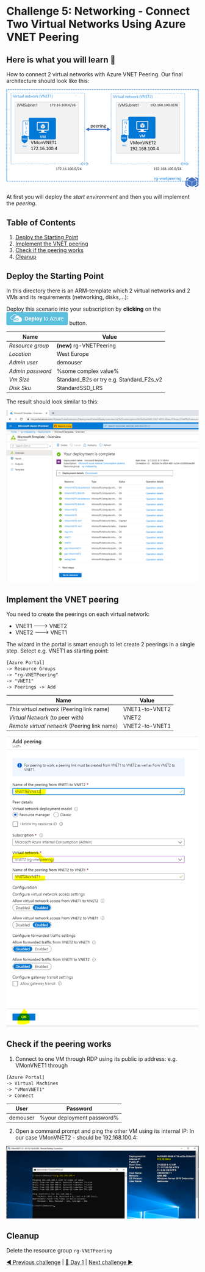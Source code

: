 # Challenge 5: Networking - Connect Two Virtual Networks Using Azure VNET Peering

## Here is what you will learn 🎯

How to connect 2 virtual networks with Azure VNET Peering. Our final architecture should look like this:

![Final architecture](./images/vnetpeeringarchitecture.png)  

At first you will deploy the _start environment_ and then you will implement the _peering_.

## Table of Contents

1. [Deploy the Starting Point](#deploy-the-starting-point)
2. [Implement the VNET peering](#implement-the-vnet-peering)
3. [Check if the peering works](#check-if-the-peering-works)
4. [Cleanup](#cleanup)

## Deploy the Starting Point

In this directory there is an ARM-template which 2 virtual networks and 2 VMs and its requirements (networking, disks,...):  

Deploy this scenario into your subscription by **clicking** on the  
<a href="https://portal.azure.com/#create/Microsoft.Template/uri/https%3A%2F%2Fraw.githubusercontent.com%2Fazuredevcollege%2Ftrainingdays%2Fmaster%2Fday1%2Fchallenge-09%2Fchallengestart%2Fchallengestart.json"><img src="./challengestart/deploytoazure.png"/></a> button.

| Name | Value |
|---|---|
| _Resource group_  |  **(new)** rg-VNETPeering |
| _Location_  |  West Europe |
| _Admin user_  |  demouser |
| _Admin password_  |  %some complex value% |
| _Vm Size_  |  Standard_B2s  or try e.g. Standard_F2s_v2|
| _Disk Sku_  |  StandardSSD_LRS |  
  
The result should look similar to this:

![Deployment result](./images/armdeploymentresult.png)  

## Implement the VNET peering

You need to create the peerings on each virtual network:  

- VNET1 ---> VNET2
- VNET2 ---> VNET1  

The wizard in the portal is smart enough to let create 2 peerings in a single step. Select e.g. VNET1 as starting point:

```
[Azure Portal] 
-> Resource Groups 
-> "rg-VNETPeering" 
-> "VNET1" 
-> Peerings -> Add
```  

| Name | Value |
|---|---|
| _This virtual network_ (Peering link name)|  VNET1-to-VNET2 |
| _Virtual Network_ (to peer with) | VNET2 |
| _Remote virtual network_  (Peering link name)  | VNET2-to-VNET1 |

![VNET Peering settings](./images/vnetpeeringsettings.png)
  
## Check if the peering works

1. Connect to one VM through RDP using its public ip address: e.g. VMonVNET1 through

  ```
  [Azure Portal] 
  -> Virtual Machines 
  -> "VMonVNET1" 
  -> Connect
  ```

  | User | Password |
  |---|---|
  | demouser | %your deployment password% |
  
2. Open a command prompt and ping the other VM using its internal IP: In our case VMonVNET2 - should be 192.168.100.4:
  
  ![VNET Peering ping test](./images/vnetpeeringtest.png)

## Cleanup

Delete the resource group `rg-VNETPeering`

[◀ Previous challenge](../challenge-04/README.md) | [🔼 Day 1](../README.md) | [Next challenge ▶](../challenge-06/README.md)
